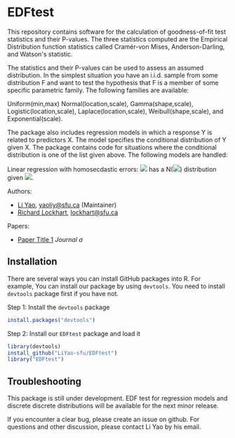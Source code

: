 # EDFtest
This repository contains software for the calculation of goodness-of-fit
test statistics and their P-values.  The three statistics computed are the
Empirical Distribution function statistics called Cramér-von Mises, Anderson-Darling,
and Watson's statistic.  

The statistics and their P-values can be used to assess an assumed distribution. In the simplest situation
you have an i.i.d. sample from some distribution F and want to test the hypothesis that F is a member of 
some specific parametric family. The following families are available:

Uniform(min,max)
Normal(location,scale),
Gamma(shape,scale),
Logistic(location,scale),
Laplace(location,scale),
Weibull(shape,scale), and
Exponential(scale).

The package also includes regression models in which a response Y is related to predictors X. 
The model specifies the conditional distribution of Y given X.  The package contains code
for situations where the conditional distribution is one of the list given above.  The 
following models are handled:

Linear regression with homosecdastic errors: <img src="https://render.githubusercontent.com/render/math?math=Y_i"> has a N(<img src="https://render.githubusercontent.com/render/math?math=X_i \beta, \sigma^2">) distribution given <img src="https://render.githubusercontent.com/render/math?math=X_i">.

Authors:

-   [Li Yao](https://github.com/LiYao-sfu),
    <yaoliy@sfu.ca> (Maintainer)
-   [Richard Lockhart](http://www.sfu.ca/~lockhart/),
    <lockhart@sfu.ca>

Papers:

-   [Paper Title 1](https:) *Journal a*



## Installation
There are several ways you can install GitHub packages into R. For example,
You can install our package by using `devtools`. You need to install `devtools` package first if you have not.


Step 1: Install the `devtools` package
```R
install.packages("devtools")
```

Step 2: Install our `EDFtest` package and load it
```R
library(devtools)
install_github("LiYao-sfu/EDFtest")
library("EDFtest")
```

## Troubleshooting
This package is still under development. EDF test for regression models and discrete discrete distributions 
will be available for the next minor release.

If you encounter a clear bug, please create an issue on github. For questions and other discussion, please 
contact Li Yao by his email.
